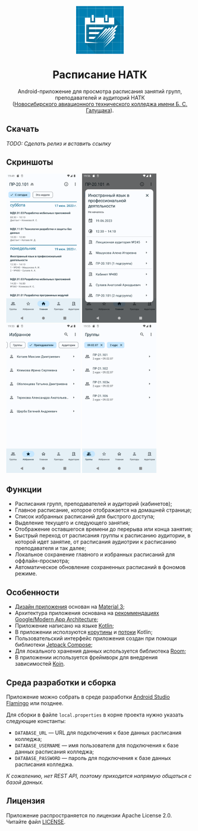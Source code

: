 <div align="center">
  <img src="./app/src/main/ic_launcher-playstore.png" width="128" height="128" style="display: block; margin: 0 auto"/>
  <h1>Расписание НАТК</h1>
  <p>Android-приложение для просмотра расписания занятий групп, преподавателей и аудиторий НАТК (<a href="https://natk.ru/">Новосибирского авиационного технического колледжа имени Б. С. Галущака</a>).</p>
</div>



## Скачать
*TODO: Сделать релиз и вставить ссылку*

## Скриншоты
<div>
  <img src="./screenshots/home.png" alt="Домашняя страница" Width=200/>
  <img src="./screenshots/lecture_details.png" alt="Информация о занятии" Width=200/>
  <img src="./screenshots/favorite_teacher_schedules.png" alt="Избранные расписания" Width=200/>
  <img src="./screenshots/group_list.png" alt="Список расписаний групп" Width=200/>
</div>

## Функции
- Расписания групп, преподавателей и аудиторий (кабинетов);
- Главное расписание, которое отображается на домашней странице;
- Список избранных расписаний для быстрого доступа;
- Выделение текущего и следующего занятия;
- Отображение оставшегося времени до перерыва или конца занятия;
- Быстрый переход от расписания группы к расписанию аудитории, в которой идет занятие, от расписания аудиотрии к расписанию преподавателя и так далее;
- Локальное сохранение главного и избранных расписаний для оффлайн-просмотра;
- Автоматическое обновление сохраненных расписаний в фономов режиме.

## Особенности
- [Дизайн приложения](https://www.figma.com/file/n10dERdJYx375pg5hX9Wga/Schedule?type=design&node-id=0%3A1&t=aeca6OfxvEfVdKKW-1) основан на [Material 3](https://m3.material.io/);
- Архитектура приложения основана на [рекоммендациях Google/Modern App Architecture](https://developer.android.com/topic/architecture#modern-app-architecture);
- Приложение написано на языке [Kotlin](https://kotlinlang.org/);
- В приложении исползуются [корутины](https://kotlinlang.org/docs/coroutines-overview.html) и [потоки](https://kotlinlang.org/docs/flow.html) Kotlin;
- Пользовательский интерфейс приложения создан при помощи библиотеки [Jetpack Compose](https://developer.android.com/jetpack/compose);
- Для локального хранения данных используется библиотека [Room](https://developer.android.com/training/data-storage/room/);
- В приложении используется фреймворк для внедрения зависимостей [Koin](https://insert-koin.io/).

## Среда разработки и сборка
Приложение можно собрать в среде разработки [Android Studio Flamingo](https://developer.android.com/studio/releases/) или позднее.

Для сборки в файле `local.properties` в корне проекта нужно указать следующие константы:
- `DATABASE_URL` — URL для подключения к базе данных расписания колледжа;
- `DATABASE_USERNAME` — имя пользователя для подключения к базе данных расписания колледжа;
- `DATABASE_PASSWORD` — пароль для подключения к базе данных расписания колледжа.

*К сожалению, нет REST API, поэтому приходится напрямую общаться с базой данных.*

## Лицензия
Приложение распространяется по лицензии Apache License 2.0. Читайте файл [LICENSE](./LICENSE).
